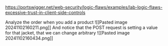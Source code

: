 https://portswigger.net/web-security/logic-flaws/examples/lab-logic-flaws-excessive-trust-in-client-side-controls

Analyze the order when you add a product
![[Pasted image 20241102160211.png]]
And notice that the POST request is setting a value for that jacket, that we can change arbitrary
![[Pasted image 20241102160434.png]]